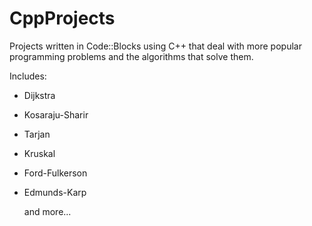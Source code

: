# CppProjects

  Projects written in Code::Blocks using C++ that deal with more popular programming problems and the algorithms that solve them.
 
  Includes:
  
  - Dijkstra
  - Kosaraju-Sharir
  - Tarjan
  - Kruskal
  - Ford-Fulkerson
  - Edmunds-Karp
  
      and more...
